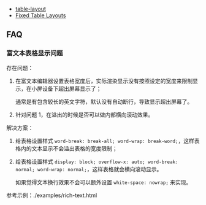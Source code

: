 - [table-layout](https://css-tricks.com/almanac/properties/t/table-layout/)
- [Fixed Table Layouts](https://css-tricks.com/fixing-tables-long-strings/)

## FAQ

### 富文本表格显示问题

存在问题：

1. 在富文本编辑器设置表格宽度后，实际渲染显示没有按照设定的宽度来限制显示，在小屏设备下超出屏幕显示了；

    通常是有包含较长的英文字符，默认没有自动断行，导致显示超出屏幕了。

2. 针对问题 1，在溢出的时候是否可以做内部横向滚动效果。

解决方案：

1. 给表格设置样式 `word-break: break-all; word-wrap: break-word;`，这样表格内的文本显示不会溢出表格的宽度限制；
2. 给表格设置样式 `display: block; overflow-x: auto; word-break: normal; word-wrap: normal;`，这样表格就会横向滚动显示。

    如果觉得文本换行效果不会可以额外设置 `white-space: nowrap;` 来实现。

参考示例：./examples/rich-text.html
